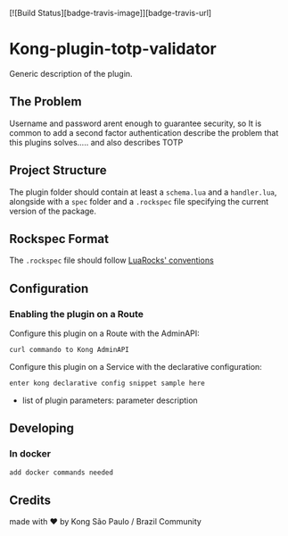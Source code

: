 [![Build Status][badge-travis-image]][badge-travis-url]

# Kong-plugin-totp-validator

Generic description of the plugin.

## The Problem

Username and password arent enough to guarantee security, so It is common to add a second factor
authentication
describe the problem that this plugins solves..... and also describes TOTP

## Project Structure

The plugin folder should contain at least a `schema.lua` and a `handler.lua`, alongside with a `spec` folder and a `.rockspec` file specifying the current version of the package.

## Rockspec Format

The `.rockspec` file should follow [LuaRocks' conventions](https://github.com/luarocks/luarocks/wiki/Rockspec-format)

## Configuration

### Enabling the plugin on a Route

Configure this plugin on a Route with the AdminAPI:

```bash
curl commando to Kong AdminAPI
```

Configure this plugin on a Service with the declarative configuration:

```bash
enter kong declarative config snippet sample here
```

- list of plugin parameters: parameter description

## Developing

### In docker

```bash
add docker commands needed
```

## Credits

made with :heart: by Kong São Paulo / Brazil Community
